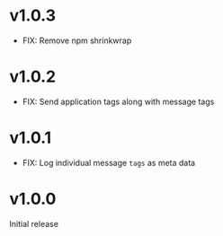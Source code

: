 # v1.0.3

* FIX: Remove npm shrinkwrap

# v1.0.2

* FIX: Send application tags along with message tags

# v1.0.1

* FIX: Log individual message `tags` as meta data

# v1.0.0

Initial release